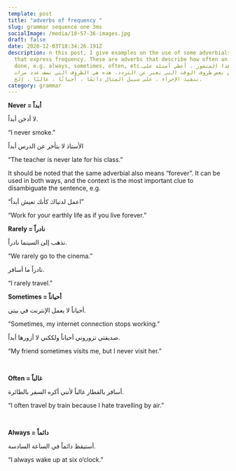 ```yaml
---
template: post
title: "adverbs of frequency "
slug: grammar sequence one 3ms
socialImage: /media/18-57-36-images.jpg
draft: false
date: 2020-12-03T18:34:26.191Z
description: n this post, I give examples on the use of some adverbials of time
  that express frequency. These are adverbs that describe how often an action is
  done, e.g. always, sometimes, often, etc.في هذا المنشور ، أعطي أمثلة على
  استخدام بعض ظروف الوقت التي تعبر عن التردد. هذه هي الظروف التي تصف عدد مرات
  تنفيذ الإجراء ، على سبيل المثال دائمًا ، أحيانًا ، غالبًا ، إلخ.
category: grammar
---
```

<!--StartFragment-->

**Never = أبداً**

لا أدخن أبداً.

“I never smoke.”

الأستاذ لا يتأخر عن الدرس أبداً

“The teacher is never late for his class.”

It should be noted that the same adverbial also means “forever”. It can be used in both ways, and the context is the most important clue to disambiguate the sentence, e.g.

“اعمل لدنياك كأنك تعيش أبداً”

“Work for your earthly life as if you live forever.”

**Rarely = نادراً**

نذهب إلى السينما نادراً.

“We rarely go to the cinema.”

نادراً ما أسافر.

“I rarely travel.”

**Sometimes = أحياناً**

أحياناً لا يعمل الإنترنت في بيتي.

“Sometimes, my internet connection stops working.”

صديقتي تزوروني أحياناً ولككني لا أزورها أبداً.

“My friend sometimes visits me, but I never visit her.”

 

**Often = غالباً**

أسافر بالقطار غالباً لأنني أكره السفر بالطائرة.

“I often travel by train because I hate travelling by air.”

 

**Always = دائماً**

أستيقظ دائماً في الساعة السادسة.

“I always wake up at six o’clock.”